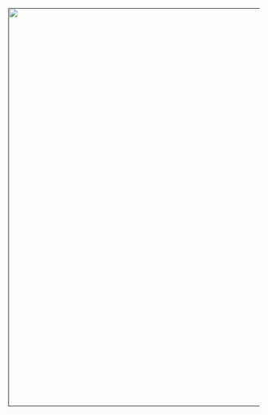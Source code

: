#
<h1>
<p align="center">
      <br>
    <br><a href=""><img src="https://user-images.githubusercontent.com/71953229/104888472-66a10e80-5932-11eb-8f9e-8f310044f079.png" width="800" height="800" ></a>
</p>
</h1>
